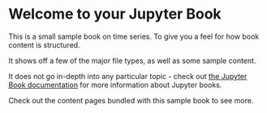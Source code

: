 # Welcome to your Jupyter Book

This is a small sample book on time series. To give you a feel for how book content is
structured.

It shows off a few of the major file types, as well as some sample content.

It does not go in-depth into any particular topic - check out [the Jupyter Book documentation](https://jupyterbook.org) for more information about Jupyter books.

Check out the content pages bundled with this sample book to see more.

```{tableofcontents}
```
